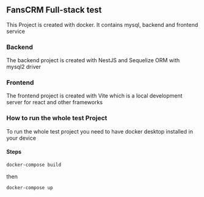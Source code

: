 ## FansCRM Full-stack test

This Project is created with docker. It contains mysql, backend and frontend service

### Backend

The backend project is created with NestJS and Sequelize ORM with mysql2 driver

### Frontend

The frontend project is created with Vite which is a local development server for react and other frameworks

### How to run the whole test Project

To run the whole test project you need to have docker desktop installed in your device

#### Steps

```bat
docker-compose build
```

then

```bat
docker-compose up
```
